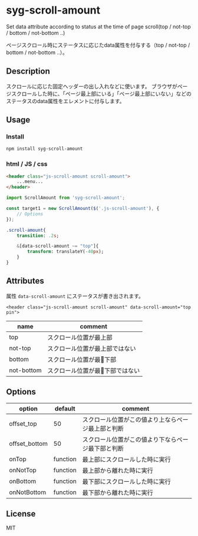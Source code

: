 # syg-scroll-amount
Set data attribute according to status at the time of page scroll(top / not-top / bottom / not-bottom ..)

ページスクロール時にステータスに応じたdata属性を付与する（top / not-top / bottom / not-bottom ..）。

## Description
スクロールに応じた固定ヘッダーの出し入れなどに使います。
ブラウザがページスクロールした時に、「ページ最上部にいる」「ページ最上部にいない」などのステータスのdata属性をエレメントに付与します。

## Usage
### Install
```sh
npm install syg-scroll-amount
```
### html / JS / css
```html
<header class="js-scroll-amount scroll-amount">
    ...menu...
</header>
```

```JavaScript
import ScrollAmount from 'syg-scroll-amount';

const target1 = new ScrollAmount($('.js-scroll-amount'), {
    // Options
});
```

```Sass
.scroll-amount{
    transition: .2s;

    &[data-scroll-amount ~= "top"]{
        transform: translateY(-40px);
    }
}
```

## Attributes

属性 `data-scroll-amount` にステータスが書き出されます。

```Example
<header class="js-scroll-amount scroll-amount" data-scroll-amount="top pin">
```

| name | comment |
| ---- | ---- |
| top | スクロール位置が最上部 |
| not-top | スクロール位置が最上部ではない |
| bottom | スクロール位置が最下部 |
| not-bottom | スクロール位置が最下部ではない |


## Options

| option | default | comment |
| ---- | ---- | ---- |
| offset_top | 50 | スクロール位置がこの値より上ならページ最上部と判断 |
| offset_bottom | 50 | スクロール位置がこの値より下ならページ最下部と判断 |
| onTop | function | 最上部にスクロールした時に実行 |
| onNotTop | function | 最上部から離れた時に実行 |
| onBottom | function | 最下部にスクロールした時に実行 |
| onNotBottom | function | 最下部から離れた時に実行 |


## License
MIT